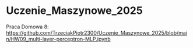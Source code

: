 # Uczenie_Maszynowe_2025
Praca Domowa 8: https://github.com/TrzeciakPiotr2300/Uczenie_Maszynowe_2025/blob/main/HW09_multi-layer-perceptron-MLP.ipynb

